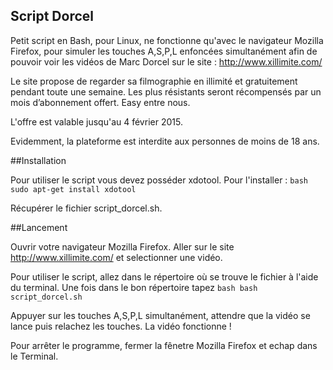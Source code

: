 ## Script Dorcel

Petit script en Bash, pour Linux, ne fonctionne qu'avec le navigateur Mozilla Firefox, pour simuler les touches A,S,P,L enfoncées simultanément afin de pouvoir voir les vidéos de Marc Dorcel sur le site : http://www.xillimite.com/

Le site propose de regarder sa filmographie en illimité et gratuitement pendant toute une semaine. Les plus résistants seront récompensés par un mois d’abonnement offert. Easy entre nous.

L'offre est valable jusqu'au 4 février 2015.

Evidemment, la plateforme est interdite aux personnes de moins de 18 ans.

##Installation

Pour utiliser le script vous devez posséder xdotool. Pour l'installer : ```bash sudo apt-get install xdotool ```

Récupérer le fichier script_dorcel.sh.

##Lancement

Ouvrir votre navigateur Mozilla Firefox. Aller sur le site http://www.xillimite.com/ et selectionner une vidéo.

Pour utiliser le script, allez dans le répertoire où se trouve le fichier à l'aide du terminal. Une fois dans le bon répertoire tapez ```bash bash script_dorcel.sh```

Appuyer sur les touches A,S,P,L simultanément, attendre que la vidéo se lance puis relachez les touches. La vidéo fonctionne !

Pour arrêter le programme, fermer la fênetre Mozilla Firefox et echap dans le Terminal.
